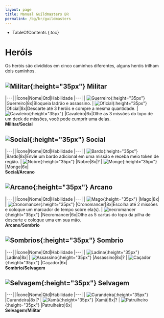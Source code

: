 ```yaml
---
layout: page
title: Manual Guildmasters BR
permalink: /bg/br/guildmasters
---
```

* TableOfContents
{:toc}

# Heróis #
Os heróis são divididos em cinco caminhos diferentes, alguns heróis trilham dois caminhos.

## ![Militar](/assets/img/bg/gm/icons/militar.png){:height="35px"} Militar ##

|---|
|Ícone|Nome|Qtd|Habilidade
|---|
| ![Guerreiro](/assets/img/bg/gm/icons/guerreiro.png){:height="35px"} |Guerreiro|8x|Bloqueia ladrão e assassino.
| ![Oficial](/assets/img/bg/gm/icons/oficial.png){:height="35px"} |Oficial|8x|Descarte até 3 heróis e compre a mesma quantidade.
| ![Cavaleiro](/assets/img/bg/gm/icons/cavaleiro.png){:height="35px"} |Cavaleiro|6x|Olhe as 3 missões do topo de um deck de missões, você pode cumprir uma delas.<br/>**Militar/Social**

## ![Social](/assets/img/bg/gm/icons/social.png){:height="35px"} Social ##

|---|
|Ícone|Nome|Qtd|Habilidade
|---|
| ![Bardo](/assets/img/bg/gm/icons/bardo.png){:height="35px"} |Bardo|8x|Envie um bardo adicional em uma missão e receba meio token de região.
| ![Nobre](/assets/img/bg/gm/icons/nobre.png){:height="35px"} |Nobre|8x|?
| ![Monge](/assets/img/bg/gm/icons/monge.png){:height="35px"} |Monge|6x|<br/>**Social/Arcano**

## ![Arcano](/assets/img/bg/gm/icons/arcano.png){:height="35px"} Arcano ##

|---|
|Ícone|Nome|Qtd|Habilidade
|---|
| ![Mago](/assets/img/bg/gm/icons/mago.png){:height="35px"} |Mago|8x|
| ![Cronomancer](/assets/img/bg/gm/icons/cronomancer.png){:height="35px"} |Cronomancer|8x|Escolha até 2 missões e coloque um marcador de tempo sobre ela(s).
| ![necromancer](/assets/img/bg/gm/icons/necromancer.png){:height="35px"} |Necromancer|6x|Olhe as 5 cartas do topo da pilha de descarte e coloque uma em sua mão.<br/>**Arcano/Sombrio**

## ![Sombrios](/assets/img/bg/gm/icons/sombrio.png){:height="35px"} Sombrio ##

|---|
|Ícone|Nome|Qtd|Habilidade
|---|
| ![Ladina](/assets/img/bg/gm/icons/ladina.png){:height="35px"} |Ladina|8x|
| ![Assassino](/assets/img/bg/gm/icons/assassino.png){:height="35px"} |Assassino|8x|?
| ![Caçador](/assets/img/bg/gm/icons/cacador.png){:height="35px"} |Caçador|6x|<br/>**Sombrio/Selvagem**

## ![Selvagem](/assets/img/bg/gm/icons/selvagem.png){:height="35px"} Selvagem ##

|---|
|Ícone|Nome|Qtd|Habilidade
|---|
| ![Curandeira](/assets/img/bg/gm/icons/curandeira.png){:height="35px"} |Curandeira|8x|?
| ![Xamã](/assets/img/bg/gm/icons/xama.png){:height="35px"} |Xamã|8x|?
| ![Patrulheiro](/assets/img/bg/gm/icons/patrulheiro.png){:height="35px"} |Patrulheiro|6x|<br/>**Selvagem/Militar**




